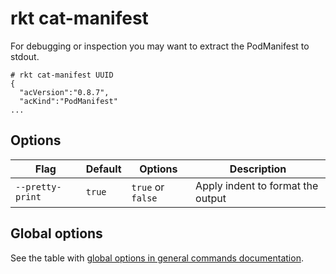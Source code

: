# rkt cat-manifest

For debugging or inspection you may want to extract the PodManifest to stdout.

```
# rkt cat-manifest UUID
{
  "acVersion":"0.8.7",
  "acKind":"PodManifest"
...
```

## Options

| Flag | Default | Options | Description |
| --- | --- | --- | --- |
| `--pretty-print` |  `true` | `true` or `false` | Apply indent to format the output |

## Global options

See the table with [global options in general commands documentation](../commands.md#global-options).

